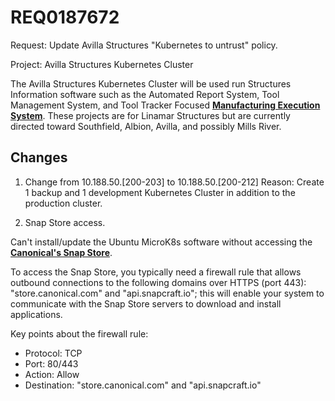 
# REQ0187672

Request: Update Avilla Structures "Kubernetes to untrust" policy.

Project: Avilla Structures Kubernetes Cluster

The Avilla Structures Kubernetes Cluster will be used run Structures Information software such as the Automated Report System, Tool Management System, and Tool Tracker Focused **[Manufacturing Execution System](https://www.ibm.com/think/topics/mes-system)**. These projects are for Linamar Structures but are currently directed toward Southfield, Albion, Avilla, and possibly Mills River.

## Changes

1. Change from 10.188.50.[200-203] to 10.188.50.[200-212]
  Reason: Create 1 backup and 1 development Kubernetes Cluster in addition to the production cluster.

2. Snap Store access.

Can't install/update the Ubuntu MicroK8s software without accessing the **[Canonical's Snap Store](https://microk8s.io/docs/getting-started)**.

To access the Snap Store, you typically need a firewall rule that allows outbound connections to the following domains over HTTPS (port 443): "store.canonical.com" and "api.snapcraft.io"; this will enable your system to communicate with the Snap Store servers to download and install applications.

Key points about the firewall rule:

- Protocol: TCP
- Port: 80/443
- Action: Allow
- Destination: "store.canonical.com" and "api.snapcraft.io"
